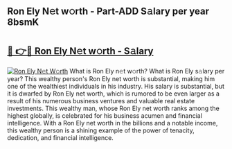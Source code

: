 ## Ron Ely N𝚎t w𝚘rth - Part-ADD S𝚊lary per year 8bsmK

# <h2><a href="http://gc0eaf.nevu.top/?p=Ron+Ely">🔗 👉🔴 Ron Ely N𝚎t w𝚘rth - S𝚊lary</a></h2>

[![Ron Ely N𝚎t W𝚘rth](https://i.imgur.com/Oavwk0R.jpeg)](http://gc0eaf.nevu.top/?p=Ron+Ely)
What is Ron Ely n𝚎t w𝚘rth? What is Ron Ely s𝚊lary per year?
This wealthy person's Ron Ely net worth is substantial, making him one of the wealthiest individuals in his industry. His salary is substantial, but it is dwarfed by Ron Ely net worth, which is rumored to be even larger as a result of his numerous business ventures and valuable real estate investments. This wealthy man, whose Ron Ely net worth ranks among the highest globally, is celebrated for his business acumen and financial intelligence. With a Ron Ely net worth in the billions and a notable income, this wealthy person is a shining example of the power of tenacity, dedication, and financial intelligence.
